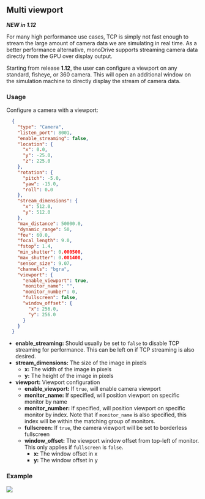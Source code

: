## Multi viewport

***NEW in 1.12***

For many high performance use cases, TCP is simply not fast enough to stream the large amount of camera data
we are simulating in real time. As a better performance alternative, monoDrive supports streaming camera data
directly from the GPU over display output.

Starting from release **1.12**, the user can configure a viewport on any standard, fisheye, or 360 camera. This will open
an additional window on the simulation machine to directly display the stream of camera data.

### Usage

Configure a camera with a viewport:

```json
  {
    "type": "Camera",
    "listen_port": 8001,
    "enable_streaming": false,
    "location": {
      "x": 0.0,
      "y": -25.0,
      "z": 225.0
    },
    "rotation": {
      "pitch": -5.0,
      "yaw": -15.0,
      "roll": 0.0
    },
    "stream_dimensions": {
      "x": 512.0,
      "y": 512.0
    },
    "max_distance": 50000.0,
    "dynamic_range": 50,
    "fov": 60.0,
    "focal_length": 9.0,
    "fstop": 1.4,
    "min_shutter": 0.000500,
    "max_shutter": 0.001400,
    "sensor_size": 9.07,
    "channels": "bgra",
    "viewport": {
      "enable_viewport": true,
      "monitor_name": "",
      "monitor_number": 0,
      "fullscreen": false,
      "window_offset": {
        "x": 256.0,
        "y": 256.0
      }
    }
  }
```

- **enable_streaming:** Should usually be set to `false` to disable TCP streaming for performance. This can be left on
if TCP streaming is also desired.
- **stream_dimensions:** The size of the image in pixels
    - **x:** The width of the image in pixels
    - **y:** The height of the image in pixels
- **viewport:** Viewport configuration
    - **enable_viewport:** If `true`, will enable camera viewport
    - **monitor_name:** If specified, will position viewport on specific monitor by name
    - **monitor_number:** If specified, will position viewport on specific monitor by index. Note that if `monitor_name`
    is also specified, this index will be within the matching group of monitors.
    - **fullscreen:** If `true`, the camera viewport will be set to borderless fullscreen
    - **window_offset:** The viewport window offset from top-left of monitor. This only applies if `fullscreen` is `false`.
        - **x:** The window offset in x
        - **y:** The window offset in y


### Example
<p class="img_container">
<img class="lg_img" src="../img/multiviewport.png"/>
</p>


